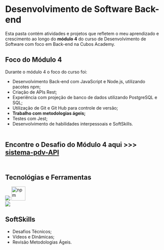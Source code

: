 # Desenvolvimento de Software Back-end
Esta pasta contém atividades e projetos que refletem o meu aprendizado e crescimento ao longo do **módulo 4** do curso de Desenvolvimento de Software com foco em Back-end na Cubos Academy.

## Foco do Módulo 4
Durante o módulo 4 o foco do curso foi:

- Desenvolvimento Back-end com JavaScript e Node.js, utilizando pacotes npm;
- Criação de APIs Rest;
- Experiência com projeção de banco de dados utilizando PostgreSQL e SQL;
- Utilização de Git e Git Hub para controle de versão;
- **Trabalho com metodologias ágeis;**
- Testes com Jest;
- Desenvolvimento de habilidades interpessoais e SoftSkills.<br><br>

## Encontre o Desafio do Módulo 4 aqui >>> [sistema-pdv-API](https://github.com/futuroDevLeo/sistema-pdv-API)<br><br>

## Tecnológias e Ferramentas
<img src="https://skillicons.dev/icons?i=js,nodejs,git,express,postgres" /> <img src="https://www.vectorlogo.zone/logos/npmjs/npmjs-tile.svg" alt="npm" width="45" height="45"/><br>
<img src="https://skillicons.dev/icons?i=vscode,github,postman" />

## SoftSkills
- Desafios Técnicos;
- Vídeos e Dinâmicas;
- Revisão Metodologias Ágeis.
